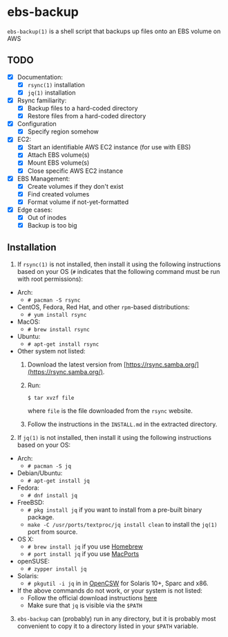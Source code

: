 # ebs-backup

`ebs-backup(1)` is a shell script that backups up files onto an EBS volume on AWS

## TODO
- [X] Documentation:
  - [X] `rsync(1)` installation
  - [X] `jq(1)` installation
- [X] Rsync familiarity:
  - [X] Backup files to a hard-coded directory
  - [X] Restore files from a hard-coded directory
- [X] Configuration
  - [X] Specify region somehow
- [X] EC2:
  - [X] Start an identifiable AWS EC2 instance (for use with EBS)
  - [X] Attach EBS volume(s)
  - [X] Mount EBS volume(s)
  - [X] Close specific AWS EC2 instance
- [X] EBS Management:
  - [X] Create volumes if they don't exist
  - [X] Find created volumes
  - [X] Format volume if not-yet-formatted
- [X] Edge cases:
  - [X] Out of inodes
  - [X] Backup is too big

## Installation

1. If `rsync(1)` is not installed, then install it using the following instructions based on your OS (`#` indicates that the following command must be run with root permissions):
  - Arch:
    - `# pacman -S rsync`
  - CentOS, Fedora, Red Hat, and other `rpm`-based distributions:
    - `# yum install rsync`
  - MacOS:
    - `# brew install rsync`
  - Ubuntu:
    - `# apt-get install rsync`
  - Other system not listed:
    1. Download the latest version from [https://rsync.samba.org/](https://rsync.samba.org/).
    2. Run:

       `$ tar xvzf file`
       
       where `file` is the file downloaded from the `rsync` website.
    3. Follow the instructions in the `INSTALL.md` in the extracted directory.
2. If `jq(1)` is not installed, then install it using the following instructions based on your OS:
  - Arch:
    - `# pacman -S jq`
  - Debian/Ubuntu:
    - `# apt-get install jq`
  - Fedora:
    - `# dnf install jq`
  - FreeBSD:
    - `# pkg install jq` if you want to install from a pre-built binary package.
    - `make -C /usr/ports/textproc/jq install clean` to install the `jq(1)` port from source.
  - OS X:
    - `# brew install jq` if you use [Homebrew](http://brew.sh/)
    - `# port install jq` if you use [MacPorts](https://www.macports.org/)
  - openSUSE:
    - `# zypper install jq`
  - Solaris:
    - `# pkgutil -i jq` in in [OpenCSW](https://www.opencsw.org/p/jq) for Solaris 10+, Sparc and x86.
  - If the above commands do not work, or your system is not listed:
    - Follow the official download instructions [here](https://stedolan.github.io/jq/download/)
    - Make sure that `jq` is visible via the `$PATH`
3. `ebs-backup` can (probably) run in any directory, but it is probably most convenient to copy it to a directory listed in your `$PATH` variable.
